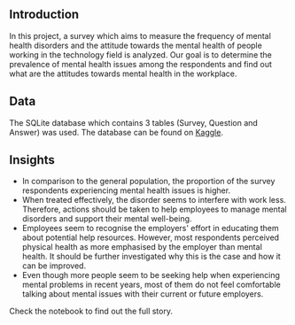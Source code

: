 ## Introduction

In this project, a survey which aims to measure the frequency of mental health disorders and the attitude towards the mental health of people working in the technology field is analyzed. Our goal is to determine the prevalence of mental health issues among the respondents and find out what are the attitudes towards mental health in the workplace. 

## Data

The SQLite database which contains 3 tables (Survey, Question and Answer) was used. The database can be found on [Kaggle](https://www.kaggle.com/datasets/anth7310/mental-health-in-the-tech-industry).

## Insights

* In comparison to the general population, the proportion of the survey respondents experiencing mental health issues is higher.
* When treated effectively, the disorder seems to interfere with work less. Therefore, actions should be taken to help employees to manage mental disorders and support their mental well-being.
* Employees seem to recognise the employers' effort in educating them about potential help resources. However, most respondents perceived physical health as more emphasised by the employer than mental health. It should be further investigated why this is the case and how it can be improved.
* Even though more people seem to be seeking help when experiencing mental problems in recent years, most of them do not feel comfortable talking about mental issues with their current or future employers.

Check the notebook to find out the full story.
